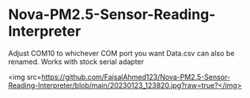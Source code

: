 # Nova-PM2.5-Sensor-Reading-Interpreter

Adjust COM10 to whichever COM port you want
Data.csv can also be renamed.
Works with stock serial adapter

<img src=https://github.com/FaisalAhmed123/Nova-PM2.5-Sensor-Reading-Interpreter/blob/main/20230123_123820.jpg?raw=true?</img>
